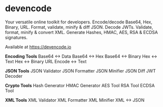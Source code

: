 # devencode
Your versatile online toolkit for developers. Encode/decode Base64, Hex, Binary, URL. Format, validate, minify &amp; diff JSON. Decode JWTs. Validate, format, minify &amp; convert XML. Generate Hashes, HMAC, AES, RSA &amp; ECDSA signatures.

Available at https://devencode.io

**Encoding Tools**
Base64 <-> Data
Base64 <-> Hex
Base64 <-> Binary
Hex <-> Text
Hex <-> Binary
URL Encode <-> Text

**JSON Tools**
JSON Validator
JSON Formatter
JSON Minifier
JSON Diff
JWT Decoder

**Crypto Tools**
Hash Generator
HMAC Generator
AES Tool
RSA Tool
ECDSA Tool

**XML Tools**
XML Validator
XML Formatter
XML Minifier
XML <-> JSON
